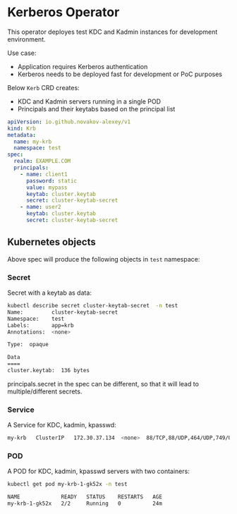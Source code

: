 # Kerberos Operator

This operator deployes test KDC and Kadmin instances for development environment.

Use case:
- Application requires Kerberos authentication
- Kerberos needs to be deployed fast for development or PoC purposes

Below `Kerb` CRD creates:
- KDC and Kadmin servers running in a single POD
- Principals and their keytabs based on the principal list 

```yaml
apiVersion: io.github.novakov-alexey/v1
kind: Krb
metadata:
  name: my-krb
  namespace: test
spec:
  realm: EXAMPLE.COM
  principals:
    - name: client1
      password: static
      value: mypass
      keytab: cluster.keytab
      secret: cluster-keytab-secret
    - name: user2
      keytab: cluster.keytab
      secret: cluster-keytab-secret
```

## Kubernetes objects

Above spec will produce the following objects in `test` namespace:
 
### Secret 

Secret with a keytab as data:

```bash
kubectl describe secret cluster-keytab-secret  -n test
Name:         cluster-keytab-secret
Namespace:    test
Labels:       app=krb
Annotations:  <none>

Type:  opaque

Data
====
cluster.keytab:  136 bytes
```

principals.secret in the spec can be different, so that it will lead to multiple/different secrets.

### Service

A Service for KDC, kadmin, kpasswd:  

```bash
my-krb   ClusterIP   172.30.37.134  <none>  88/TCP,88/UDP,464/UDP,749/UDP,749/TCP
```

### POD

A POD for KDC, kadmin, kpasswd servers with two containers:

```bash
kubectl get pod my-krb-1-gk52x -n test

NAME             READY   STATUS    RESTARTS   AGE
my-krb-1-gk52x   2/2     Running   0          24m
```